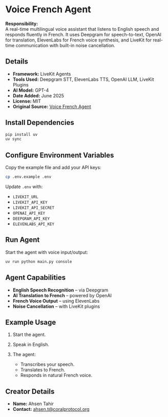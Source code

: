 
# Voice French Agent

**Responsibility:**  
A real-time multilingual voice assistant that listens to English speech and responds fluently in French. It uses Deepgram for speech-to-text, OpenAI for translation, ElevenLabs for French voice synthesis, and LiveKit for real-time communication with built-in noise cancellation.

## Details

- **Framework:** LiveKit Agents  
- **Tools Used:** Deepgram STT, ElevenLabs TTS, OpenAI LLM, LiveKit Plugins  
- **AI Model:** GPT-4  
- **Date Added:** June 2025  
- **License:** MIT  
- **Original Source:** [Voice French Agent](https://github.com/livekit-examples/python-agents-examples/blob/main/translators/pipeline_translator.py)  


## Install Dependencies

```bash
pip install uv
uv sync
````



## Configure Environment Variables

Copy the example file and add your API keys:

```bash
cp .env.example .env
```

Update `.env` with:

* `LIVEKIT_URL`
* `LIVEKIT_API_KEY`
* `LIVEKIT_API_SECRET`
* `OPENAI_API_KEY`
* `DEEPGRAM_API_KEY`
* `ELEVENLABS_API_KEY`



## Run Agent

Start the agent with voice input/output:

```bash
uv run python main.py console
```



## Agent Capabilities

* **English Speech Recognition** – via Deepgram
* **AI Translation to French** – powered by OpenAI
* **French Voice Output** – using ElevenLabs
* **Noise Cancellation** – with LiveKit plugins


## Example Usage

1. Start the agent.
2. Speak in English.
3. The agent:

   * Transcribes your speech.
   * Translates to French.
   * Responds in natural French voice.


## Creator Details

* **Name:** Ahsen Tahir
* **Contact:** [ahsen.t@coralprotocol.org](mailto:ahsen.t@coralprotocol.org)

